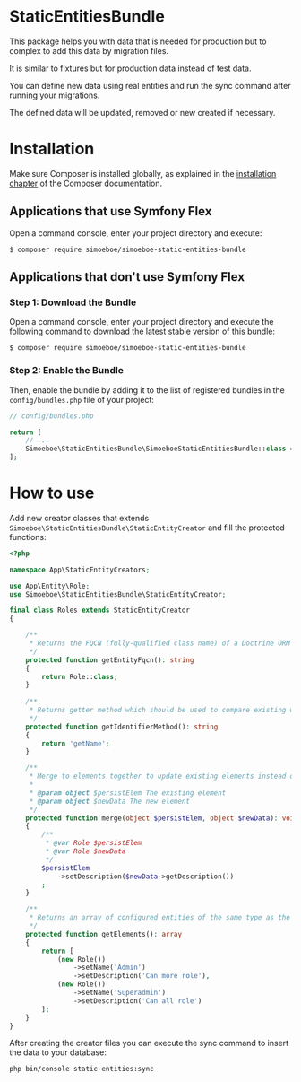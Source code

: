 StaticEntitiesBundle
====================

This package helps you with data that is needed for production but to complex to add this data by migration files.

It is similar to fixtures but for production data instead of test data.

You can define new data using real entities and run the sync command after running your migrations.

The defined data will be updated, removed or new created if necessary.

Installation
============

Make sure Composer is installed globally, as explained in the
[installation chapter](https://getcomposer.org/doc/00-intro.md)
of the Composer documentation.

Applications that use Symfony Flex
----------------------------------

Open a command console, enter your project directory and execute:

```console
$ composer require simoeboe/simoeboe-static-entities-bundle
```

Applications that don't use Symfony Flex
----------------------------------------

### Step 1: Download the Bundle

Open a command console, enter your project directory and execute the
following command to download the latest stable version of this bundle:

```console
$ composer require simoeboe/simoeboe-static-entities-bundle
```

### Step 2: Enable the Bundle

Then, enable the bundle by adding it to the list of registered bundles
in the `config/bundles.php` file of your project:

```php
// config/bundles.php

return [
    // ...
    Simoeboe\StaticEntitiesBundle\SimoeboeStaticEntitiesBundle::class => ['all' => true],
];
```

How to use
==========

Add new creator classes that extends `Simoeboe\StaticEntitiesBundle\StaticEntityCreator` and fill the protected functions:

```php
<?php

namespace App\StaticEntityCreators;

use App\Entity\Role;
use Simoeboe\StaticEntitiesBundle\StaticEntityCreator;

final class Roles extends StaticEntityCreator
{

    /** 
     * Returns the FQCN (fully-qualified class name) of a Doctrine ORM entity
     */
    protected function getEntityFqcn(): string
    {
        return Role::class;
    }
    
    /**
     * Returns getter method which should be used to compare existing with new elements to check if the element should be updated or created
     */
    protected function getIdentifierMethod(): string
    {
        return 'getName';
    }

    /**
     * Merge to elements together to update existing elements instead of recreate them
     *
     * @param object $persistElem The existing element
     * @param object $newData The new element
     */
    protected function merge(object $persistElem, object $newData): void
    {
        /**
         * @var Role $persistElem
         * @var Role $newData
         */
        $persistElem
            ->setDescription($newData->getDescription())
        ;
    }

    /**
     * Returns an array of configured entities of the same type as the $this->getEntityFqcn() function
     */
    protected function getElements(): array
    {
        return [
            (new Role())
                ->setName('Admin')
                ->setDescription('Can more role'),
            (new Role())
                ->setName('Superadmin')
                ->setDescription('Can all role')
        ];
    }
}
```

After creating the creator files you can execute the sync command to insert the data to your database:

```shell
php bin/console static-entities:sync
```